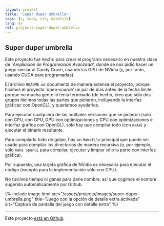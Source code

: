 ```yaml
---
layout: project
title: "Super duper umbrella"
tags: [c, cuda, c++, makefile]
lang: es
ref: projects-super-duper-umbrella
---
```


## Super duper umbrella

Este proyecto fue hecho para crear el programa necesario en nuestra clase de
'_Ampliación de Programación Avanzada_', donde se nos pidió hacer un juego similar al
Candy Crush, usando las GPU de NVidia (y, por tanto, usando CUDA para programarlas).

El archivo `README.md` documenta de manera extensa el proyecto, porque hicimos el
proyecto 'open-source' un par de días antes de la fecha límite, porque no mucha gente
lo tenía terminado (de hecho, creo que sólo dos grupos hicimos todas las partes que
pidieron, incluyendo la interfaz gráficac con OpenGL), y queríamos ayudarles.


Para ejecutar cualquiera de las múltiples versiones que se pidieron (sólo con CPU,
con GPU, GPU con optimizaciones y GPU con optimizaciones e interfaz gráfica con OpenGL),
sólo hay que compilar todo (con `make`) y ejecutar el binario resultante.

Para compilarlo todo de golpe, hay un `Makefile` principal que puede ser usado para
compilar los directorios de manera recursiva (o, por ejemplo, sólo `make openGL` para
compilar, ejecutar y limpiar sólo la parte con interfaz gráfica).


Por supuesto, una tarjeta gráfica de NVidia es necesaria para ejecutar el código (excepto
para la implementación sólo con CPU).


No tuvimos tiempo ni ganas para darle nombre, así que cogimos el nombre sugerido
automáticamente por Github.


{% include image.html
	src="/assets/projects/images/super-duper-umbrella.png"
	title="Juego con la opción de detalle extra activada"
	alt="Captura de pantalla del juego con detalle extra"
%}

----

Este proyecto [está en Github](https://github.com/Foo-Manroot/super-duper-umbrella).
